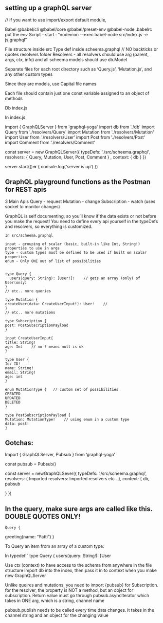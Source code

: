 ## setting up a graphQL server

// if you want to use import/export default module,

Babel @babel/cli @babel/core @babel/preset-env @babel-node
.babelrc put the env
Script - start : “nodemon --exec babel-node src/index.js -e js,graphql”

File structure inside src
Type def inside scheema.graphql // NO backticks or quotes
resolvers folder
Resolvers - all resolvers should use arg (parent, args, ctx, info) and all scheema models should use db.Model

Separate files for each root directory such as ‘Query.js’, ‘Mutation.js’, and any other custom types

Since they are models, use Capital file names

Each file should contain just one const variable assigned to an object of methods

Db
index.js

In index.js

import { GraphQLServer } from 'graphql-yoga'
import db from './db'
import Query from './resolvers/Query'
import Mutation from './resolvers/Mutation'
import User from './resolvers/User'
import Post from './resolvers/Post'
import Comment from './resolvers/Comment'

const server = new GraphQLServer({
typeDefs: './src/scheema.graphql',
resolvers: {
Query,
Mutation,
User,
Post,
Comment
} ,
context: {
db
}
})

server.start(()=> {
console.log('server is up')
})

## GraphQL playground functions as the Postman for REST apis

3 Main Apis
Query - request
Mutation - change
Subscription - watch (uses socket to monitor changes)

GraphQL is self documenting, so you’ll know if the data exists or not before you make the request! You need to define every api yourself in the typeDefs and resolvers, so everything is customized.

    In src/scheema.graphql

    input - grouping of scalar (basic, built-in like Int, String!) properties to use in args
    type - custom types must be defined to be used if built on scalar properties
    enum - Only ONE out of list of possibilities


    type Query {
      users(query: String): [User!]!    // gets an array (only) of User(only)
    }
    // etc.. more queries

    type Mutation {
    createUser(data: CreateUserInput!): User!    //
    }
    // etc.. more mutations

    type Subscription {
    post: PostSubscriptionPayload
    }

    input CreateUserInput{
    title: String!
    age: Int    // no ! means null is ok
    }

    type User {
    Id: ID!
    name: String!
    email: String!
    age: int
    }

    enum MutationType {   // custom set of possibilities
    CREATED
    UPDATED
    DELETED
    }

    type PostSubscriptionPayload {
    Mutation: MutationType!    // using enum in a custom type
    data: post!
    }

## Gotchas:

Import { GraphQLServer, Pubsub } from ‘graphql-yoga’

const pubsub = Pubsub()

const server = newGraphQLSever({
typeDefs: ‘./src/scheema.graphql’,
resolvers: {
Imported resolvers: Imported resolvers
etc..
},
context: {
db,
pubsub

}
})

## In the query, make sure args are called like this. DOUBLE QUOTES ONLY!

    Query {

greeting(name: “Patti”)
}

To Query an item from an array of a custom type:

In typedef
` type Query {
users(query: String!): [User

Use ctx (context) to have access to the schema from anywhere in the file structure
import db into the index, then pass it in to context when you make new GraphQLServer

Unlike queires and mutations, you need to import {pubsub} for Subscription. for the resolver, the property is NOT a method, but an object for subscription. Return value must go through pubsub.asyncIterator which takes in ONE arg, which is a string, channel name

pubsub.publish needs to be called every time data changes. It takes in the channel string and an object for the changing value
